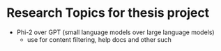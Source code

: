 # Research Topics for thesis project

 - Phi-2 over GPT (small language models over large language models)
   - use for content filtering, help docs and other such